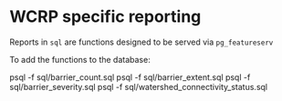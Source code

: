 # WCRP specific reporting

Reports in `sql` are functions designed to be served via `pg_featureserv`

To add the functions to the database:

psql -f sql/barrier_count.sql
psql -f sql/barrier_extent.sql
psql -f sql/barrier_severity.sql
psql -f sql/watershed_connectivity_status.sql